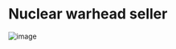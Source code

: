 # Nuclear warhead seller
![image](https://github.com/buffer0verfl0w1/buffer0verfl0w1/assets/144252622/09790f80-493e-467f-86cb-e180c3ee0191)
